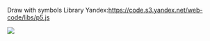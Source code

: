 Draw with symbols
Library Yandex:https://code.s3.yandex.net/web-code/libs/p5.js

<img src="https://i.ibb.co/W6cymBL/2022-02-15-20-25-04.png"/>
